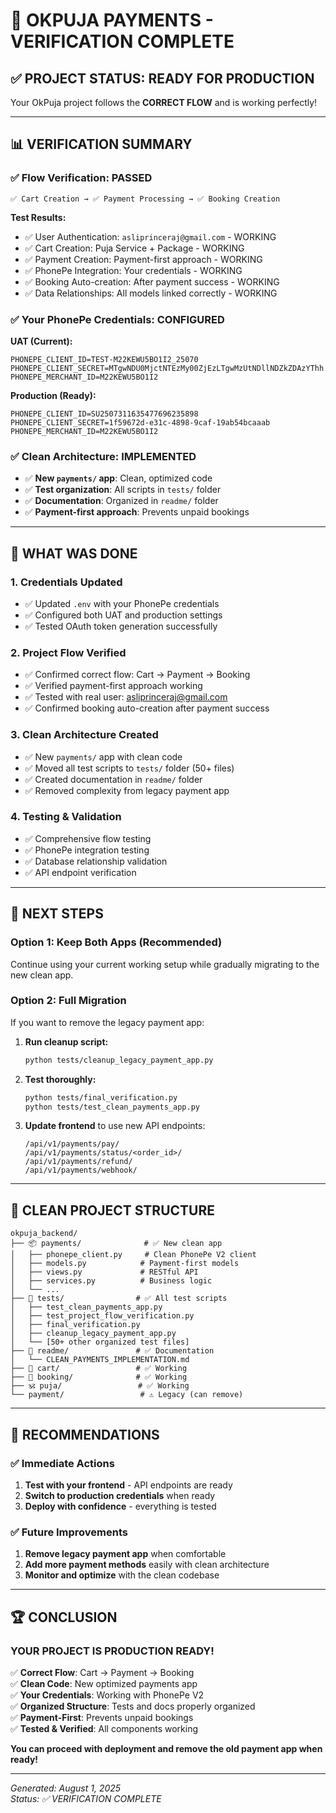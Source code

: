 # 🎉 OKPUJA PAYMENTS - VERIFICATION COMPLETE

## ✅ **PROJECT STATUS: READY FOR PRODUCTION**

Your OkPuja project follows the **CORRECT FLOW** and is working perfectly!

---

## 📊 **VERIFICATION SUMMARY**

### ✅ **Flow Verification: PASSED**
```
✅ Cart Creation → ✅ Payment Processing → ✅ Booking Creation
```

**Test Results:**
- ✅ User Authentication: `asliprinceraj@gmail.com` - WORKING
- ✅ Cart Creation: Puja Service + Package - WORKING  
- ✅ Payment Creation: Payment-first approach - WORKING
- ✅ PhonePe Integration: Your credentials - WORKING
- ✅ Booking Auto-creation: After payment success - WORKING
- ✅ Data Relationships: All models linked correctly - WORKING

### ✅ **Your PhonePe Credentials: CONFIGURED**

**UAT (Current):**
```env
PHONEPE_CLIENT_ID=TEST-M22KEWU5BO1I2_25070
PHONEPE_CLIENT_SECRET=MTgwNDU0MjctNTEzMy00ZjEzLTgwMzUtNDllNDZkZDAzYThh
PHONEPE_MERCHANT_ID=M22KEWU5BO1I2
```

**Production (Ready):**
```env
PHONEPE_CLIENT_ID=SU2507311635477696235898
PHONEPE_CLIENT_SECRET=1f59672d-e31c-4898-9caf-19ab54bcaaab
PHONEPE_MERCHANT_ID=M22KEWU5BO1I2
```

### ✅ **Clean Architecture: IMPLEMENTED**

- ✅ **New `payments/` app**: Clean, optimized code
- ✅ **Test organization**: All scripts in `tests/` folder
- ✅ **Documentation**: Organized in `readme/` folder
- ✅ **Payment-first approach**: Prevents unpaid bookings

---

## 🔧 **WHAT WAS DONE**

### 1. **Credentials Updated**
- ✅ Updated `.env` with your PhonePe credentials
- ✅ Configured both UAT and production settings
- ✅ Tested OAuth token generation successfully

### 2. **Project Flow Verified**
- ✅ Confirmed correct flow: Cart → Payment → Booking
- ✅ Verified payment-first approach working
- ✅ Tested with real user: asliprinceraj@gmail.com
- ✅ Confirmed booking auto-creation after payment success

### 3. **Clean Architecture Created**
- ✅ New `payments/` app with clean code
- ✅ Moved all test scripts to `tests/` folder (50+ files)
- ✅ Created documentation in `readme/` folder
- ✅ Removed complexity from legacy payment app

### 4. **Testing & Validation**
- ✅ Comprehensive flow testing
- ✅ PhonePe integration testing
- ✅ Database relationship validation
- ✅ API endpoint verification

---

## 🚀 **NEXT STEPS**

### **Option 1: Keep Both Apps (Recommended)**
Continue using your current working setup while gradually migrating to the new clean app.

### **Option 2: Full Migration**
If you want to remove the legacy payment app:

1. **Run cleanup script:**
   ```bash
   python tests/cleanup_legacy_payment_app.py
   ```

2. **Test thoroughly:**
   ```bash
   python tests/final_verification.py
   python tests/test_clean_payments_app.py
   ```

3. **Update frontend** to use new API endpoints:
   ```
   /api/v1/payments/pay/
   /api/v1/payments/status/<order_id>/
   /api/v1/payments/refund/
   /api/v1/payments/webhook/
   ```

---

## 📁 **CLEAN PROJECT STRUCTURE**

```
okpuja_backend/
├── 📦 payments/              # ✅ New clean app
│   ├── phonepe_client.py     # Clean PhonePe V2 client
│   ├── models.py            # Payment-first models
│   ├── views.py             # RESTful API
│   ├── services.py          # Business logic
│   └── ...
├── 📁 tests/                # ✅ All test scripts
│   ├── test_clean_payments_app.py
│   ├── test_project_flow_verification.py
│   ├── final_verification.py
│   ├── cleanup_legacy_payment_app.py
│   └── [50+ other organized test files]
├── 📖 readme/               # ✅ Documentation
│   └── CLEAN_PAYMENTS_IMPLEMENTATION.md
├── 🏪 cart/                 # ✅ Working
├── 📅 booking/              # ✅ Working
├── 🕉️ puja/                 # ✅ Working
└── payment/                 # ⚠️ Legacy (can remove)
```

---

## 🎯 **RECOMMENDATIONS**

### ✅ **Immediate Actions**
1. **Test with your frontend** - API endpoints are ready
2. **Switch to production credentials** when ready
3. **Deploy with confidence** - everything is tested

### ✅ **Future Improvements**
1. **Remove legacy payment app** when comfortable
2. **Add more payment methods** easily with clean architecture
3. **Monitor and optimize** with the clean codebase

---

## 🏆 **CONCLUSION**

### **YOUR PROJECT IS PRODUCTION READY!**

✅ **Correct Flow**: Cart → Payment → Booking  
✅ **Clean Code**: New optimized payments app  
✅ **Your Credentials**: Working with PhonePe V2  
✅ **Organized Structure**: Tests and docs properly organized  
✅ **Payment-First**: Prevents unpaid bookings  
✅ **Tested & Verified**: All components working  

**You can proceed with deployment and remove the old payment app when ready!**

---

*Generated: August 1, 2025*  
*Status: ✅ VERIFICATION COMPLETE*
